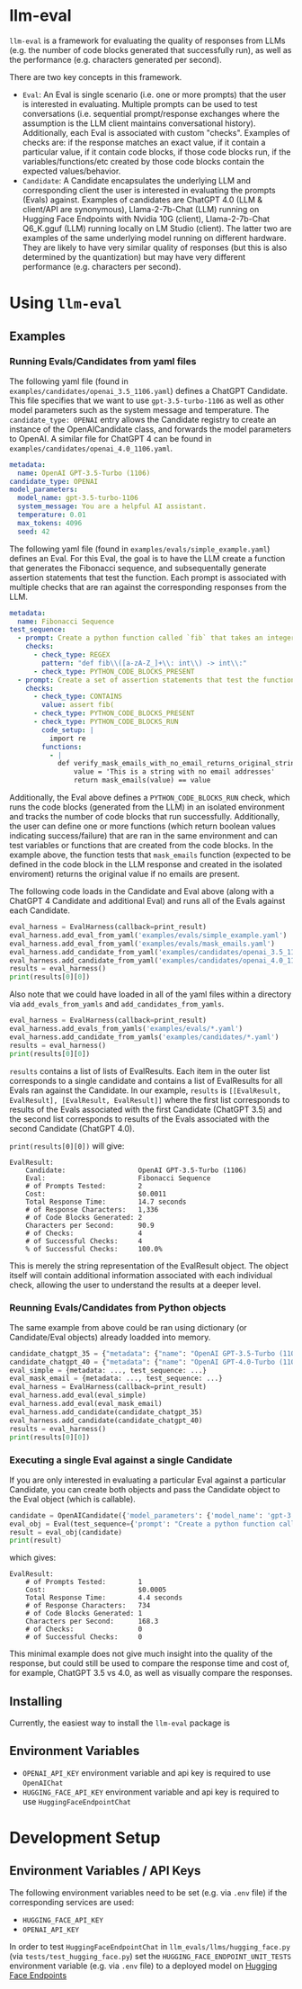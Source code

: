# llm-eval

`llm-eval` is a framework for evaluating the quality of responses from LLMs (e.g. the number of code blocks generated that successfully run), as well as the performance (e.g. characters generated per second).

There are two key concepts in this framework.

- `Eval`: An Eval is single scenario (i.e. one or more prompts) that the user is interested in evaluating. Multiple prompts can be used to test conversations (i.e. sequential prompt/response exchanges where the assumption is the LLM client maintains conversational history). Additionally, each Eval is associated with custom "checks". Examples of checks are: if the response matches an exact value, if it contain a particular value, if it contain code blocks, if those code blocks run, if the variables/functions/etc created by those code blocks contain the expected values/behavior.
- `Candidate`: A Candidate encapsulates the underlying LLM and corresponding client the user is interested in evaluating the prompts (Evals) against. Examples of candidates are ChatGPT 4.0 (LLM & client/API are synonymous), Llama-2-7b-Chat (LLM) running on Hugging Face Endpoints with Nvidia 10G (client), Llama-2-7b-Chat Q6_K.gguf (LLM) running locally on LM Studio (client). The latter two are examples of the same underlying model running on different hardware. They are likely to have very similar quality of responses (but this is also determined by the quantization) but may have very different performance (e.g. characters per second).

# Using `llm-eval`

## Examples

### Running Evals/Candidates from yaml files

The following yaml file (found in `examples/candidates/openai_3.5_1106.yaml`) defines a ChatGPT Candidate. This file specifies that we want to use `gpt-3.5-turbo-1106` as well as other model parameters such as the system message and temperature. The `candidate_type: OPENAI` entry allows the Candidate registry to create an instance of the OpenAICandidate class, and forwards the model parameters to OpenAI. A similar file for ChatGPT 4 can be found in `examples/candidates/openai_4.0_1106.yaml`.

```yaml
metadata:
  name: OpenAI GPT-3.5-Turbo (1106)
candidate_type: OPENAI
model_parameters:
  model_name: gpt-3.5-turbo-1106
  system_message: You are a helpful AI assistant.
  temperature: 0.01
  max_tokens: 4096
  seed: 42
```

The following yaml file (found in `examples/evals/simple_example.yaml`) defines an Eval. For this Eval, the goal is to have the LLM create a function that generates the Fibonacci sequence, and subsequentally generate assertion statements that test the function. Each prompt is associated with multiple checks that are ran against the corresponding responses from the LLM. 

```yaml
metadata:
  name: Fibonacci Sequence
test_sequence:
  - prompt: Create a python function called `fib` that takes an integer `n` and returns the `n`th number in the Fibonacci sequence. Use type hints and docstrings.
    checks:
      - check_type: REGEX
        pattern: "def fib\\([a-zA-Z_]+\\: int\\) -> int\\:"
      - check_type: PYTHON_CODE_BLOCKS_PRESENT
  - prompt: Create a set of assertion statements that test the function.
    checks:
      - check_type: CONTAINS
        value: assert fib(
      - check_type: PYTHON_CODE_BLOCKS_PRESENT
      - check_type: PYTHON_CODE_BLOCKS_RUN
        code_setup: |
          import re
        functions:
          - |
            def verify_mask_emails_with_no_email_returns_original_string(code_blocks: list[str]) -> bool:
                value = 'This is a string with no email addresses'
                return mask_emails(value) == value
```

Additionally, the Eval above defines a `PYTHON_CODE_BLOCKS_RUN` check, which runs the code blocks (generated from the LLM) in an isolated environment and tracks the number of code blocks that run successfully. Additionally, the user can define one or more functions (which return boolean values indicating success/failure) that are ran in the same environment and can test variables or functions that are created from the code blocks. In the example above, the function tests that `mask_emails` function (expected to be defined in the code block in the LLM response and created in the isolated enviroment) returns the original value if no emails are present.

The following code loads in the Candidate and Eval above (along with a ChatGPT 4 Candidate and additional Eval) and runs all of the Evals against each Candidate.

```python
eval_harness = EvalHarness(callback=print_result)
eval_harness.add_eval_from_yaml('examples/evals/simple_example.yaml')
eval_harness.add_eval_from_yaml('examples/evals/mask_emails.yaml')
eval_harness.add_candidate_from_yaml('examples/candidates/openai_3.5_1106.yaml')
eval_harness.add_candidate_from_yaml('examples/candidates/openai_4.0_1106.yaml')
results = eval_harness()
print(results[0][0])
```

Also note that we could have loaded in all of the yaml files within a directory via `add_evals_from_yamls` and `add_candidates_from_yamls`.

```python
eval_harness = EvalHarness(callback=print_result)
eval_harness.add_evals_from_yamls('examples/evals/*.yaml')
eval_harness.add_candidate_from_yamls('examples/candidates/*.yaml')
results = eval_harness()
print(results[0][0])
```

`results` contains a list of lists of EvalResults. Each item in the outer list corresponds to a single candidate and contains a list of EvalResults for all Evals ran against the Candidate. In our example, `results` is `[[EvalResult, EvalResult], [EvalResult, EvalResult]]` where the first list corresponds to results of the Evals associated with the first Candidate (ChatGPT 3.5) and the second list corresponds to results of the Evals associated with the second Candidate (ChatGPT 4.0).

`print(results[0][0])` will give:


```
EvalResult:
    Candidate:                  OpenAI GPT-3.5-Turbo (1106)
    Eval:                       Fibonacci Sequence
    # of Prompts Tested:        2
    Cost:                       $0.0011
    Total Response Time:        14.7 seconds
    # of Response Characters:   1,336
    # of Code Blocks Generated: 2
    Characters per Second:      90.9
    # of Checks:                4
    # of Successful Checks:     4
    % of Successful Checks:     100.0%
```

This is merely the string representation of the EvalResult object. The object itself will contain additional information associated with each individual check, allowing the user to understand the results at a deeper level.


### Reunning Evals/Candidates from Python objects

The same example from above could be ran using dictionary (or Candidate/Eval objects) already loadded into memory.

```python
candidate_chatgpt_35 = {"metadata": {"name": "OpenAI GPT-3.5-Turbo (1106)" ... }
candidate_chatgpt_40 = {"metadata": {"name": "OpenAI GPT-4.0-Turbo (1106)" ... }
eval_simple = {metadata: ..., test_sequence: ...}
eval_mask_email = {metadata: ..., test_sequence: ...}
eval_harness = EvalHarness(callback=print_result)
eval_harness.add_eval(eval_simple)
eval_harness.add_eval(eval_mask_email)
eval_harness.add_candidate(candidate_chatgpt_35)
eval_harness.add_candidate(candidate_chatgpt_40)
results = eval_harness()
print(results[0][0])
```

### Executing a single Eval against a single Candidate

If you are only interested in evaluating a particular Eval against a particular Candidate, you can create both objects and pass the Candidate object to the Eval object (which is callable).

```python
candidate = OpenAICandidate({'model_parameters': {'model_name': 'gpt-3.5-turbo-1106'}})
eval_obj = Eval(test_sequence={'prompt': "Create a python function called `fib` that takes an integer `n` and returns the `n`th number in the Fibonacci sequence. Use type hints and docstrings."})
result = eval_obj(candidate)
print(result)
```

which gives:

```
EvalResult:
    # of Prompts Tested:        1
    Cost:                       $0.0005
    Total Response Time:        4.4 seconds
    # of Response Characters:   734
    # of Code Blocks Generated: 1
    Characters per Second:      168.3
    # of Checks:                0
    # of Successful Checks:     0
```

This minimal example does not give much insight into the quality of the response, but could still be used to compare the response time and cost of, for example, ChatGPT 3.5 vs 4.0, as well as visually compare the responses.

## Installing

Currently, the easiest way to install the `llm-eval` package is 

## Environment Variables

- `OPENAI_API_KEY` environment variable and api key is required to use `OpenAIChat`
- `HUGGING_FACE_API_KEY` environment variable and api key is required to use `HuggingFaceEndpointChat`

# Development Setup

## Environment Variables / API Keys

The following environment variables need to be set (e.g. via `.env` file) if the corresponding services are used: 

- `HUGGING_FACE_API_KEY`
- `OPENAI_API_KEY`

In order to test `HuggingFaceEndpointChat` in `llm_evals/llms/hugging_face.py` (via `tests/test_hugging_face.py`) set the `HUGGING_FACE_ENDPOINT_UNIT_TESTS` environment variable (e.g. via `.env` file) to a deployed model on [Hugging Face Endpoints](https://huggingface.co/inference-endpoints)
